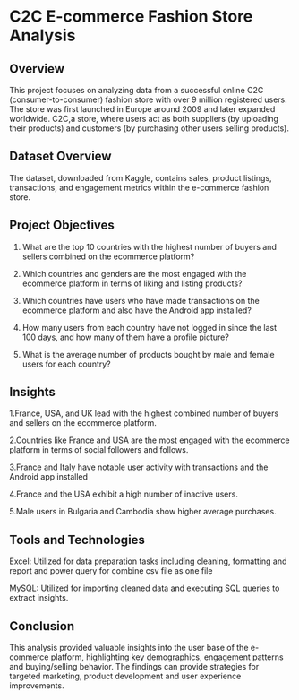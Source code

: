 
# C2C E-commerce Fashion Store Analysis

## Overview

This project focuses on analyzing data from a successful online C2C (consumer-to-consumer) fashion store with over 9 million registered users. The store was first launched in Europe around 2009 and later expanded worldwide. C2C,a store, where users act as both suppliers (by uploading their products) and customers (by purchasing other users selling products).

## Dataset Overview
The dataset, downloaded from Kaggle, contains  sales, product listings, transactions, and engagement metrics within the e-commerce fashion store.

## Project Objectives
1.	What are the top 10 countries with the highest number of buyers and sellers combined on the ecommerce platform?

2.	Which countries and genders are the most engaged with the ecommerce platform in terms of liking and listing products?
	
3.	Which countries have users who have made transactions on the ecommerce platform and also have the Android app installed?
	
4.	How many users from each country have not logged in since the last 100 days, and how many of them have a profile picture?

5.	What is the average number of products bought by male and female users for each country?

## Insights

1.France, USA, and UK lead with the highest combined number of buyers and sellers on the ecommerce platform.

2.Countries like France and USA are the most engaged with the ecommerce platform in terms of social followers and follows.

3.France and Italy have notable user activity with transactions and the Android app installed

4.France and the USA exhibit a high number of inactive users.

5.Male users in Bulgaria and Cambodia show higher average purchases.

## Tools and Technologies

Excel: Utilized for data preparation tasks including cleaning, formatting and report and power query for combine csv file as one file

MySQL: Utilized for importing cleaned data and executing SQL queries to extract  insights.

## Conclusion

This analysis provided valuable insights into the user base of the e-commerce platform, highlighting key demographics, engagement patterns and buying/selling behavior. The findings can provide strategies for targeted marketing, product development and user experience improvements.

